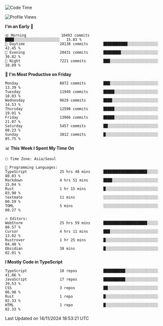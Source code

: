 <!--START_SECTION:waka-->
![Code Time](http://img.shields.io/badge/Code%20Time-6%2C898%20hrs%2056%20mins-blue)

![Profile Views](http://img.shields.io/badge/Profile%20Views-0-blue)

**I'm an Early 🐤** 

```text
🌞 Morning                10493 commits       ████░░░░░░░░░░░░░░░░░░░░░   15.83 % 
🌆 Daytime                28138 commits       ███████████░░░░░░░░░░░░░░   42.45 % 
🌃 Evening                20431 commits       ████████░░░░░░░░░░░░░░░░░   30.82 % 
🌙 Night                  7221 commits        ███░░░░░░░░░░░░░░░░░░░░░░   10.89 % 
```
📅 **I'm Most Productive on Friday** 

```text
Monday                   8872 commits        ███░░░░░░░░░░░░░░░░░░░░░░   13.39 % 
Tuesday                  11949 commits       █████░░░░░░░░░░░░░░░░░░░░   18.03 % 
Wednesday                9629 commits        ████░░░░░░░░░░░░░░░░░░░░░   14.53 % 
Thursday                 12598 commits       █████░░░░░░░░░░░░░░░░░░░░   19.01 % 
Friday                   13966 commits       █████░░░░░░░░░░░░░░░░░░░░   21.07 % 
Saturday                 5457 commits        ██░░░░░░░░░░░░░░░░░░░░░░░   08.23 % 
Sunday                   3812 commits        █░░░░░░░░░░░░░░░░░░░░░░░░   05.75 % 
```


📊 **This Week I Spent My Time On** 

```text
🕑︎ Time Zone: Asia/Seoul

💬 Programming Languages: 
TypeScript               25 hrs 48 mins      ████████████████████░░░░░   80.03 % 
Markdown                 4 hrs 51 mins       ████░░░░░░░░░░░░░░░░░░░░░   15.04 % 
Rust                     1 hr 15 mins        █░░░░░░░░░░░░░░░░░░░░░░░░   03.90 % 
textmate                 11 mins             ░░░░░░░░░░░░░░░░░░░░░░░░░   00.59 % 
TOML                     5 mins              ░░░░░░░░░░░░░░░░░░░░░░░░░   00.27 % 

🔥 Editors: 
WebStorm                 25 hrs 59 mins      ████████████████████░░░░░   80.57 % 
Cursor                   4 hrs 11 mins       ███░░░░░░░░░░░░░░░░░░░░░░   13.02 % 
Rustrover                1 hr 25 mins        █░░░░░░░░░░░░░░░░░░░░░░░░   04.40 % 
Obsidian                 38 mins             █░░░░░░░░░░░░░░░░░░░░░░░░   02.01 % 
```

**I Mostly Code in TypeScript** 

```text
TypeScript               18 repos            ██████████░░░░░░░░░░░░░░░   41.86 % 
JavaScript               17 repos            ██████████░░░░░░░░░░░░░░░   39.53 % 
CSS                      3 repos             ██░░░░░░░░░░░░░░░░░░░░░░░   06.98 % 
Rust                     1 repo              █░░░░░░░░░░░░░░░░░░░░░░░░   02.33 % 
HTML                     1 repo              █░░░░░░░░░░░░░░░░░░░░░░░░   02.33 % 
```




 Last Updated on 14/11/2024 18:53:21 UTC
<!--END_SECTION:waka-->
